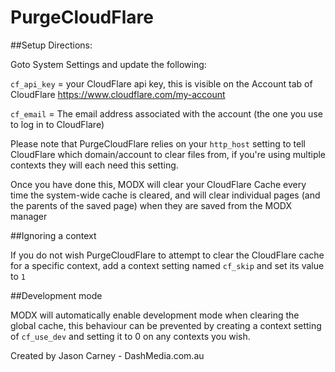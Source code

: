 PurgeCloudFlare
===============



##Setup Directions:

Goto System Settings and update the following:

`cf_api_key` = your CloudFlare api key, this is visible on the Account tab of CloudFlare https://www.cloudflare.com/my-account

`cf_email`   = The email address associated with the account (the one you use to log in to CloudFlare)

Please note that PurgeCloudFlare relies on your `http_host` setting to tell CloudFlare which domain/account to clear files from, if you're using multiple contexts they will each need this setting.

Once you have done this, MODX will clear your CloudFlare Cache every time the system-wide cache is cleared, and will clear individual pages (and the parents of the saved page) when they are saved from the MODX manager

##Ignoring a context

If you do not wish PurgeCloudFlare to attempt to clear the CloudFlare cache for a specific context, add a context setting named `cf_skip` and set its value to `1`

##Development mode

MODX will automatically enable development mode when clearing the global cache, this behaviour can be prevented by creating a context setting of `cf_use_dev` and setting it to 0 on any contexts you wish.

Created by Jason Carney - DashMedia.com.au